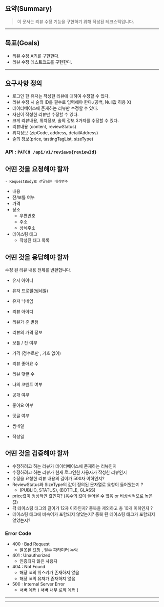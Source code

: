 ## 요약(Summary)

> 이 문서는 리뷰 수정 기능을 구현하기 위해 작성된 테크스펙입니다.<br>
---------

## 목표(Goals)

- 리뷰 수정 API를 구현한다.
- 리뷰 수정 테스트코드를 구현한다.

---------

## 요구사항 정의

- 로그인 한 유저는 작성한 리뷰에 대하여 수정할 수 있다.
- 리뷰 수정 시 술의 ID를 필수로 입력해야 한다.(공백, Null값 허용 X)
- 데이터베이스에 존재하는 리뷰만 수정할 수 있다.
- 자신이 작성한 리뷰만 수정할 수 있다.
- 크게 리뷰내용, 위치정보, 술의 정보 3가지를 수정할 수 있다.
- 리뷰내용 (content, reviewStatus)
- 위치정보 (zipCode, address, detailAddress)
- 술의 정보(price, tastingTagList, sizeType)



### API  :  `PATCH /api/v1/reviews{reviewId}`

## 어떤 것을 요청해야 할까

    - RequestBody로 전달되는 매개변수
- 내용
- 잔/보틀 여부
- 가격
- 장소
    - 우편번호
    - 주소
    - 상세주소
- 테이스팅 태그
    - 작성된 태그 목록

## 어떤 것을 응답해야 할까
수정 된 리뷰 내용 전체를 반환합니다.
- 유저 아이디
- 유저 프로필(썸네일)
- 유저 닉네임

- 리뷰 아이디
- 리뷰가 준 별점
- 리뷰의 가격 정보
- 보틀 / 잔 여부
- 가격 (정수로만 , 기호 없이)
- 리뷰 좋아요 수
- 리뷰 댓글 수

- 나의 코멘트 여부
- 공개 여부
- 좋아요 여부
- 댓글 여부

- 썸네일
- 작성일


## 어떤 것을 검증해야 할까

- 수정하려고 하는 리뷰가 데이터베이스에 존재하는 리뷰인지
- 수정하려고 하는 리뷰가 현재 로그인한 사용자가 작성한 리뷰인지
- 수정을 요청한 리뷰 내용의 길이가 500자 이하인지?
- ReviewStatus와 SizeType의 값이 정의된 문자열로 요청이 들어왔는지 ?
    - (PUBLIC, STATUS), (BOTTLE, GLASS)
- price값이 정상적인 값인지? (음수의 값이 들어올 수 없음 or 비상식적으로 높은 값)
- 각 테이스팅 태그의 길이가 12자 이하인지? 중복을 제외하고 총 10개 이하인지 ?
- 테이스팅 태그에 비속어가 포함되지 않았는지? 중복 된 테이스팅 태그가 포함되지 않았는지?

### **Error Code**

- 400 : Bad Request
    - 잘못된 요청 , 필수 파라미터 누락
- 401 : Unauthorized
    - 인증되지 않은 사용자
- 404 : Not Found
    - 해당 id의 위스키가 존재하지 않음
    - 해당 id의 유저가 존재하지 않음
- 500 : Internal Server Error
    - 서버 에러 ( 서버 내부 로직 에러 )

------

---------

